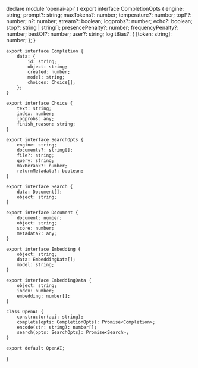 declare module 'openai-api' {
    export interface CompletionOpts {
        engine: string;
        prompt?: string;
        maxTokens?: number;
        temperature?: number;
        topP?: number;
        n?: number;
        stream?: boolean;
        logprobs?: number;
        echo?: boolean;
        stop?: string | string[];
        presencePenalty?: number;
        frequencyPenalty?: number;
        bestOf?: number;
        user?: string;
        logitBias?: { [token: string]: number; };
    }

    export interface Completion {
        data: {
            id: string;
            object: string;
            created: number;
            model: string;
            choices: Choice[];
        };
    }

    export interface Choice {
        text: string;
        index: number;
        logprobs: any;
        finish_reason: string;
    }

    export interface SearchOpts {
        engine: string;
        documents?: string[];
        file?: string;
        query: string;
        maxRerank?: number;
        returnMetadata?: boolean;
    }

    export interface Search {
        data: Document[];
        object: string;
    }

    export interface Document {
        document: number;
        object: string;
        score: number;
        metadata?: any;
    }

    export interface Embedding {
        object: string;
        data: EmbeddingData[];
        model: string;
    }

    export interface EmbeddingData {
        object: string;
        index: number;
        embedding: number[];
    }

    class OpenAI {
        constructor(api: string);
        complete(opts: CompletionOpts): Promise<Completion>;
        encode(str: string): number[];
        search(opts: SearchOpts): Promise<Search>;
    }

    export default OpenAI;
}